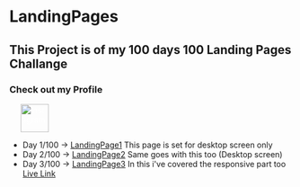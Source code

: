 # LandingPages

## This Project is of my 100 days 100 Landing Pages Challange

### Check out my Profile

<a href="https://www.instagram.com/nonexpert._/" style="text-decoration:none; color:#fff;">
<div style="display:flex; align-items:center;">
<img src="https://png.pngtree.com/png-clipart/20180518/ourmid/pngtree-instagram-icon-instagram-logo-png-image_3571406.png" alt="Instagram" height="50px" style="margin-left:20px;" > 
</div>
</a>

- Day 1/100 -> [LandingPage1](https://github.com/TusharSahu02/LandingPages/tree/main/L1) This page is set for desktop screen only
- Day 2/100 -> [LandingPage2](https://github.com/TusharSahu02/LandingPages/tree/main/L2) Same goes with this too (Desktop screen)
- Day 3/100 -> [LandingPage3](https://github.com/TusharSahu02/LandingPages/tree/main/L3) In this i've covered the responsive part too [Live Link](https://l3-nonexpert.vercel.app/)
